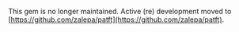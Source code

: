 This gem is no longer maintained. Active (re) development moved to [https://github.com/zalepa/patft](https://github.com/zalepa/patft).
